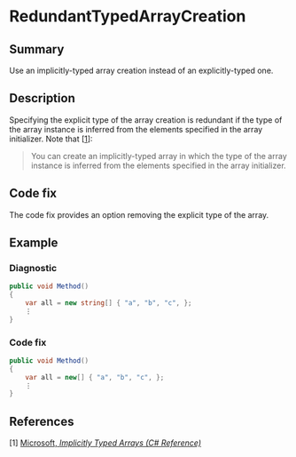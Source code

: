 # RedundantTypedArrayCreation

## Summary

Use an implicitly-typed array creation instead of an explicitly-typed one.

## Description

Specifying the explicit type of the array creation is redundant if the type of
the array instance is inferred from the elements specified in the array
initializer. Note that
\[[1](#ref1)\]:

> You can create an implicitly-typed array in which the type of the array
> instance is inferred from the elements specified in the array initializer.

## Code fix

The code fix provides an option removing the explicit type of the array.

## Example

### Diagnostic

```csharp
public void Method()
{
    var all = new string[] { "a", "b", "c", };
    ⋮
}
```

### Code fix

```csharp
public void Method()
{
    var all = new[] { "a", "b", "c", };
    ⋮
}
```

## References

<a id="ref1"></a>
[1] [Microsoft, _Implicitly Typed Arrays (C# Reference)_][implicitly-typed-arrays-microsoft]

[implicitly-typed-arrays-microsoft]:
  https://docs.microsoft.com/en-us/dotnet/csharp/programming-guide/arrays/implicitly-typed-arrays
